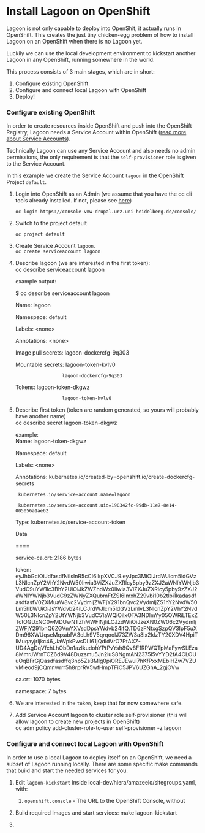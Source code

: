 # Install Lagoon on OpenShift

Lagoon is not only capable to deploy into OpenShit, it actually runs in OpenShift. This creates the just tiny chicken-egg problem of how to install Lagoon on an OpenShift when there is no Lagoon yet.

Luckily we can use the local development environment to kickstart another Lagoon in any OpenShift, running somewhere in the world.

This process consists of 3 main stages, which are in short:

1. Configure existing OpenShift
2. Configure and connect local Lagoon with OpenShift
3. Deploy!

### Configure existing OpenShift

In order to create resources inside OpenShift and push into the OpenShift Registry, Lagoon needs a Service Account within OpenShift \([read more about Service Accounts](https://docs.openshift.org/latest/dev_guide/service_accounts.html)\).

Technically Lagoon can use any Service Account and also needs no admin permissions, the only requirement is that the `self-provisioner` role is given to the Service Account.

In this example we create the Service Account `lagoon` in the OpenShift Project `default`. 

1. Login into OpenShift as an Admin \(we assume that you have the oc cli tools already installed. If not, please see [here](https://docs.openshift.org/latest/cli_reference/get_started_cli.html#cli-reference-get-started-cli)\)
   ```
   oc login https://console-vmw-drupal.urz.uni-heidelberg.de/console/
   ```
2. Switch to the project default

   `oc project default`

3. Create Service Account `lagoon`.  
   `oc create serviceaccount lagoon`

4. Describe lagoon \(we are interested in the first token\):  
   oc describe serviceaccount lagoon  
  
   example output:  
  
   $ oc describe serviceaccount lagoon

   Name:		lagoon

   Namespace:	default

   Labels:		&lt;none&gt;

   Annotations:	&lt;none&gt;



   Image pull secrets:	lagoon-dockercfg-9q303



   Mountable secrets: 	lagoon-token-kvlv0

                      	lagoon-dockercfg-9q303



   Tokens:            	lagoon-token-dkgwz

                      	lagoon-token-kvlv0

5. Describe first token \(token are random generated, so yours will probably have another name\)  
   oc describe secret lagoon-token-dkgwz  
  
   example:  
   Name:		lagoon-token-dkgwz

   Namespace:	default

   Labels:		&lt;none&gt;

   Annotations:	kubernetes.io/created-by=openshift.io/create-dockercfg-secrets

   		kubernetes.io/service-account.name=lagoon

   		kubernetes.io/service-account.uid=190342fc-99db-11e7-8e14-005056a1ae62



   Type:	kubernetes.io/service-account-token



   Data

   ====

   service-ca.crt:	2186 bytes

   token:		eyJhbGciOiJdfasdfNiIsInR5cCI6IkpXVCJ9.eyJpc3MiOiJrdWJlcm5ldGVzL3NlcnZpY2VhY2NvdW50Iiwia3ViZXJuZXRlcy5pby9zZXJ2aWNlYWNjb3VudC9uYW1lc3BhY2UiOiJkZWZhdWx0Iiwia3ViZXJuZXRlcy5pby9zZXJ2aWNlYWNjb3VudC9zZWNyZXQubmFtZSI6ImxhZ29vbi10b2tlbi1kadasdfasdfasfV0ZXMuaW8vc2VydmljZWFjY291bnQvc2VydmljZS1hY2NvdW50Lm5hbWUiOiJsYWdvb24iLCJrdWJlcm5ldGVzLmlvL3NlcnZpY2VhY2NvdW50L3NlcnZpY2UtYWNjb3VudC51aWQiOiIxOTA3NDlmYy05OWRiLTExZTctOGUxNC0wMDUwNTZhMWFlNjIiLCJzdWIiOiJzeXN0ZW06c2VydmljZWFjY291bnQ6ZGVmYXVsdDpsYWdvb24ifQ.TD6zFNtxgSzpQV3IpF5uXDm96XWUqseMqxabPA3cLh9V5qrqoolJ73ZW3a8lx2klzTY20XDV4HpiTIMuqayjrljkc46\_JaWpkPwsDLl61jQdldVrO7PtAXZ-UD4AgDqVfchLhObDn1azlkudohYPtPvYsh8Qv8F1RPWQTpMaFywSLEza8MmrJWrnTCZ6d9V48Duzsmu5Jn2luS8NgmAN2375l5vYYD2fA4CLOUuOqBFrGjQasdfasdffq3np5ZsBMlg0piOREJEwul7hKfPxxMEblHZw7VZUvMleod9jCQmnwrrr5h8rprRV5wfHmpTFiC5JPV6UZGhA\_2gjOVw

   ca.crt:		1070 bytes

   namespace:	7 bytes

6. We are interested in the `token`, keep that for now somewhere safe.

7. Add Service Account lagoon to cluster role self-provisioner \(this will allow lagoon to create new projects in OpenShift\)  
   oc adm policy add-cluster-role-to-user self-provisioner -z lagoon





### Configure and connect local Lagoon with OpenShift

In order to use a local Lagoon to deploy itself on an OpenShift, we need a subset of Lagoon running locally. There are some specific make commands that build and start the needed services for you.

1. Edit `lagoon-kickstart` inside local-dev/hiera/amazeeio/sitegroups.yaml, with:
   1. `openshift.console` - The URL to the OpenShift Console, without 

1. Build required Images and start services:
   make lagoon-kickstart

2. 












